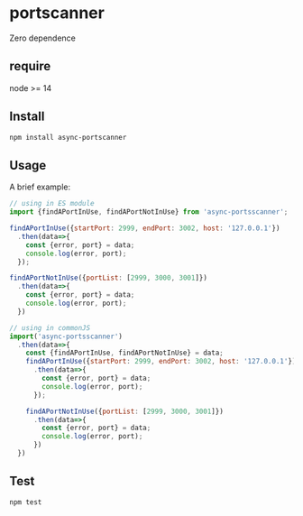 # portscanner

Zero dependence

## require

node >= 14

## Install

```bash
npm install async-portscanner 
```

## Usage

A brief example:

```javascript
// using in ES module
import {findAPortInUse, findAPortNotInUse} from 'async-portsscanner';

findAPortInUse({startPort: 2999, endPort: 3002, host: '127.0.0.1'})
  .then(data=>{
    const {error, port} = data;
    console.log(error, port);
  });

findAPortNotInUse({portList: [2999, 3000, 3001]})
  .then(data=>{
    const {error, port} = data;
    console.log(error, port);
  })
```

```javascript
// using in commonJS
import('async-portsscanner')
  .then(data=>{
    const {findAPortInUse, findAPortNotInUse} = data;
    findAPortInUse({startPort: 2999, endPort: 3002, host: '127.0.0.1'})
      .then(data=>{
        const {error, port} = data;
        console.log(error, port);
      });

    findAPortNotInUse({portList: [2999, 3000, 3001]})
      .then(data=>{
        const {error, port} = data;
        console.log(error, port);
      })
  })

```

## Test

```sh
npm test
```
